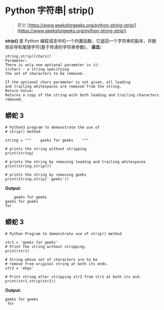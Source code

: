 # Python 字符串| strip()

> 原文:[https://www.geeksforgeeks.org/python-string-strip/](https://www.geeksforgeeks.org/python-string-strip/)

**strip()** 是 Python 编程语言中的一个内置函数，它返回一个字符串的副本，并删除前导和尾随字符(基于传递的字符串参数)。
**语法:**

```
string.strip([chars])
Parameter: 
There is only one optional parameter in it:
1)chars - a string specifying 
the set of characters to be removed. 

If the optional chars parameter is not given, all leading 
and trailing whitespaces are removed from the string.
Return Value:
Returns a copy of the string with both leading and trailing characters removed.
```

## 蟒蛇 3

```
# Python3 program to demonstrate the use of
# strip() method 

string = """    geeks for geeks    """

# prints the string without stripping
print(string)

# prints the string by removing leading and trailing whitespaces
print(string.strip())  

# prints the string by removing geeks
print(string.strip(' geeks'))
```

**Output:** 

```
    geeks for geeks     
geeks for geeks
for
```

## 蟒蛇 3

```
# Python Program to demonstrate use of strip() method

str1 = 'geeks for geeks'
# Print the string without stripping.
print(str1)

# String whose set of characters are to be
# remove from original string at both its ends.
str2 = 'ekgs'

# Print string after stripping str2 from str1 at both its end.
print(str1.strip(str2))
```

**Output:** 

```
geeks for geeks
 for
```